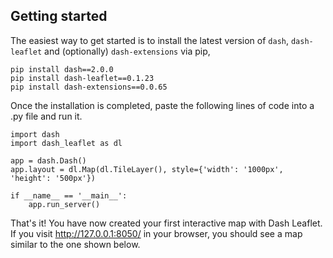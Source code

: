 ## Getting started

The easiest way to get started is to install the latest version of `dash`, `dash-leaflet` and (optionally) `dash-extensions` via pip,

```
pip install dash==2.0.0
pip install dash-leaflet==0.1.23
pip install dash-extensions==0.0.65
```

Once the installation is completed, paste the following lines of code into a .py file and run it.

````
import dash
import dash_leaflet as dl

app = dash.Dash()
app.layout = dl.Map(dl.TileLayer(), style={'width': '1000px', 'height': '500px'})

if __name__ == '__main__':
    app.run_server()    
````

That's it! You have now created your first interactive map with Dash Leaflet. If you visit http://127.0.0.1:8050/ in your browser, you should see a map similar to the one shown below. 